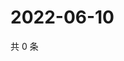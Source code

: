 # 2022-06-10

共 0 条

<!-- BEGIN WEIBO -->
<!-- 最后更新时间 Fri Jun 10 2022 23:06:14 GMT+0800 (China Standard Time) -->

<!-- END WEIBO -->
